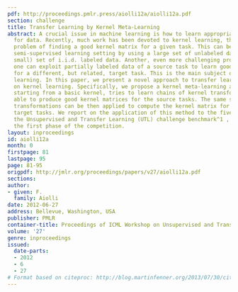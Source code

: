 ```yaml
---
pdf: http://proceedings.pmlr.press/aiolli12a/aiolli12a.pdf
section: challenge
title: Transfer Learning by Kernel Meta-Learning
abstract: A crucial issue in machine learning is how to learn appropriate representations
  for data. Recently, much work has been devoted to kernel learning, that is, the
  problem of finding a good kernel matrix for a given task. This can be done in a
  semi-supervised learning setting by using a large set of unlabeled data and a (typically
  small) set of i.i.d. labeled data. Another, even more challenging problem, is how
  one can exploit partially labeled data of a source task to learn good representations
  for a different, but related, target task. This is the main subject of transfer
  learning. In this paper, we present a novel approach to transfer learning based
  on kernel learning. Specifically, we propose a kernel meta-learning algorithm which,
  starting from a basic kernel, tries to learn chains of kernel transforms that are
  able to produce good kernel matrices for the source tasks. The same sequence of
  transformations can be then applied to compute the kernel matrix for new related
  target tasks. We report on the application of this method to the five datasets of
  the Unsupervised and Transfer Learning (UTL) challenge benchmark^1 , where we won
  the first phase of the competition.
layout: inproceedings
id: aiolli12a
month: 0
firstpage: 81
lastpage: 95
page: 81-95
origpdf: http://jmlr.org/proceedings/papers/v27/aiolli12a.pdf
sections: 
author:
- given: F.
  family: Aiolli
date: 2012-06-27
address: Bellevue, Washington, USA
publisher: PMLR
container-title: Proceedings of ICML Workshop on Unsupervised and Transfer Learning
volume: '27'
genre: inproceedings
issued:
  date-parts:
  - 2012
  - 6
  - 27
# Format based on citeproc: http://blog.martinfenner.org/2013/07/30/citeproc-yaml-for-bibliographies/
---
```

